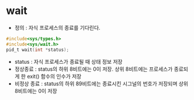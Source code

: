 wait
====
 - 정의 : 자식 프로세스의 종료를 기다린다.

```c
#include<sys/types.h>
#include<sys/wait.h>
pid_t wait(int *status);
```
 - status : 자식 프로세스가 종료될 때 상태 정보 저장
 - 정상종료 : status의 하위 8비트에는 0이 저장. 상위 8비트에는 프로세스가 종료되게 한 exit() 함수의 인수가 저장
 - 비정상 종료 : status의 하위 89비트에는 종료시킨 시그널의 번호가 저장되며 상위 8비트에는 0이 저장
